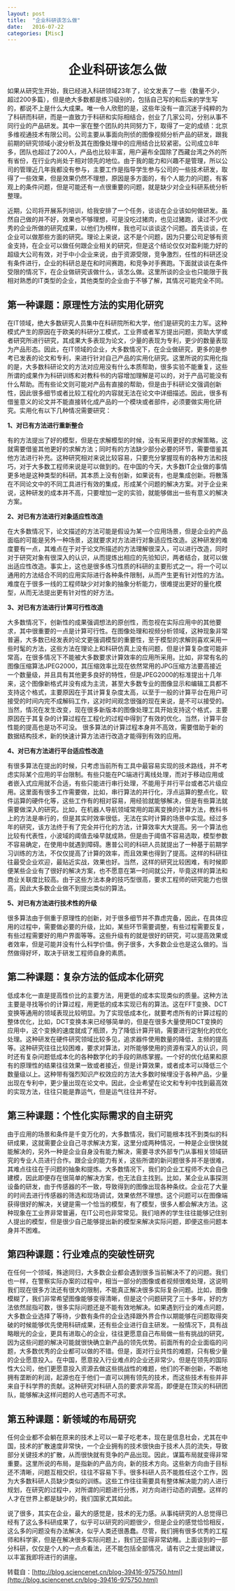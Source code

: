 ```yaml
---
layout: post
title:  "企业科研该怎么做"
date:   2016-07-22
categories: [Misc]  
---
```

# <center>企业科研该怎么做</center>

如果从研究生开始，我已经进入科研领域23年了，论文发表了一些（数量不少，超过200多篇），但是绝大多数都是练习级别的，包括自己写的和后来的学生写的，都说不上是什么大成果。唯一令人欣慰的是，这些年没有一直沉迷于纯粹的为了科研而科研，而是一直致力于科研和实际相结合，创业了几家公司，分别从事不同行业的产品研发。其中一家在整个团队的共同努力下，取得了一定的成绩：北京多维视通技术有限公司。公司主要从事面向刑侦的图像视频分析产品的研发，跟我前期的研究领域小波分析及其在图像处理中的应用结合比较紧密。公司成立8年多，团队也超过了200人，产品也比较丰富，用户遍布全国除了西藏台湾之外的所有省份，在行业内尚处于相对领先的地位。由于我的能力和兴趣不是管理，所以公司的管理近几年我都没有参与，主要工作是指导学生参与公司的一些技术研发，取得了一些效果，但是效果仍然不理想，原因是多方面的，有个人能力的问题，有客观上的条件问题，但是可能还有一点很重要的问题，就是缺少对企业科研系统分析整理。

近期，公司将开展系列培训，给我安排了一个任务，谈谈在企业该如何做研发。虽然自己做的并不好，效果也不够理想，可是没吃过猪肉，也见过猪跑，读过不少优秀的企业所做的研究成果，以他们为榜样，我也可以谈谈这个问题。首先谈谈，在企业可以做那些方面的研究。理论上来说，这不是个问题，因为只要公司足够有资金支持，在企业可以做任何跟企业相关的研究，但是这个结论仅仅对盈利能力好的超级大公司有效，对于中小企业来说，由于资源受限，竞争激烈，任性的科研还没有条件进行，企业的科研总是在和时间赛跑，和竞争对手赛跑。下面就谈谈在条件受限的情况下，在企业做研究该做什么，该怎么做。这里所谈的企业也只能限于我相对熟悉的IT类型的企业，其他类型的企业由于不够了解，其情况可能完全不同。

## 第一种课题：原理性方法的实用化研究

在IT领域，绝大多数研究人员集中在科研院所和大学，他们是研究的主力军。这种模式产生的原因在于欧美的科研分工模式，工业界或者军方提出问题，资助大学或者研究所进行研究，其成果大多表现为论文，少量的表现为专利，更少的数量表现为产品形态。因此，在IT领域的企业，大多数情况下，在企业做研究，更多的是参考已发表的论文和专利，来进行针对自己产品的实用化研究。这里所说的实用化指的是，大多数科研论文的方法对应用没有什么本质帮助，很多实验不能重复，这些所谓的成果作为科研训练和对教科书的内容增加理解是可以的，对于产品可能没有什么帮助。而有些论文则可能对产品有直接的帮助，但是由于科研论文强调创新性，因此很多细节或者比较工程化的内容就无法在论文中详细描述。因此，很多有借鉴意义的论文并不能直接转化成产品的一个模块或者部件，必须要做实用化研究。实用化有以下几种情况需要研究：

**1、对已有方法进行重新整合**

有的方法提出了好的模型，但是在求解模型的时候，没有采用更好的求解策略，这就需要借鉴其他更好的求解方法；同时有的方法缺少部分必要的环节，需要借鉴其他方法进行补充。这种研究相对来说比较容易，只要充分掌握现有的各种方法和技巧，对于大多数工程师来说是可以做到的。在中国的今天，大多数IT企业做的事情更多地是这种类型的科研。其本质上没有创新，如果说有，也是集成创新。将散落在不同论文中的不同工具进行有效的集成，形成某个问题的解决方案。对于企业来说，这种研发的成本并不高，只要增加一定的实验，就能够做出一些有意义的解决方案。

**2、对已有方法进行对象适应性改造**

在大多数情况下，论文描述的方法可能是假设为某一个应用场景，但是企业的产品面临的可能是另外一种场景，这就要求对方法进行对象适应性改造。这种研发的难度要有一点，其难点在于对于论文所描述的方法理解很深入，可以进行改造，同时对于研究对象有很深入的认识，从而提炼出相应的先验知识，两者结合，就可以做出适应性改造。事实上，这也是很多练习性质的科研的主要形式之一。将一个可以通用的方法结合不同的应用实际进行各种条件限制，从而产生更有针对性的方法。难度在于很多一线的工程师缺少对对象的抽象分析能力，很难提出更好的量化模型，从而无法提出更有针对性的好方法。

**3、对已有方法进行计算可行性改造**

大多数情况下，创新性的成果强调想法的原创性，而忽视在实际应用中的其他要求，其中很重要的一点是计算可行性。在图像处理和视频分析领域，这种现象非常普遍，大多数已经发表的论文更强调模型的重要性，至于模型的求解则喜欢采用一些时髦的方法，这些方法在理论上和科研仿真上没有问题，但是计算复杂度可能非常高，在很多情况下不能被大多数要求计算效率的应用所采用。比如，非常有名的图像压缩算法JPEG2000，其压缩效率比现在依然常用的JPG压缩方法要高接近一个数量级，并且具有其他更多良好的特性，但是JPEG2000的标准提出十几年来，这个图像新格式并没有成为主流，甚至大多数专业的图像显示和编辑工具都不支持这个格式，主要原因在于其计算复杂度太高，以至于一般的计算平台在用户可接受的时间内完不成解码工作，这对时间观念很强的现在来说，是不可以接受的。当然，情况在发生改变，现在很多新版本的图像处理工具开始支持这个格式，主要原因在于其复杂的计算过程在工程化的过程中得到了有效的优化，当然，计算平台性能的提高也是功不可没。
很多算法的计算过程本身并不高效，需要借助于新的数据结构技术，新的快速计算方法进行改造才能得到有效的应用。

**4、对已有方法进行平台适应性改造**

有很多算法在提出的时候，只考虑当前所有工具中最容易实现的技术路线，并不考虑实际某个应用的平台限制。有些只能在PC端进行离线处理，而对于移动应用或者嵌入式应用就不合适，有些只能进行串行处理，不能用于并行平台或者芯片级应用。这里面有很多工作需要做，比如，串行算法的并行化，浮点运算的整点化，软件运算的硬件化等，这些工作有的相对容易，用经验就能够解决，但是有些算法就需要做深入的研究。比如，在机器人导航领域常用的距离变换的计算方法，教科书上的方法是串行的，但是其实时效率很低，无法在实时计算的场景中实现。经过多年的研究，该方法终于有了完全并行化的方法，计算效率大大提高。另一个算法也比较有代表性，小波域的阈值去噪早就成熟，但是由于阈值不容易选取，模型参数不容易确定，在使用中就遇到障碍。惠普公司的科研人员就提出了一种基于前期学习训练的方法，不仅仅提高了计算的效率，而且效果也得到了提高。这样的科研往往最受企业欢迎，最贴近实战，效果也好。当然，这样的研究比较困难，有时候即便某些企业有了很好的解决方案，也不愿意在第一时间就公开，毕竟这样的算法和商业关联度比较高。由于这些方法本身的技巧型很高，要求工程师的研究能力也很高，因此大多数企业做不到提出类似的算法。

**5、对已有方法进行技术性的升级**

很多算法由于侧重于原理性的创新，对于很多细节并不靠虑完备，因此，在具体应用的过程中，需要做必要的升级，比如，某些环节需要调整，有些过程需要反复，有些过程需要好的用户界面等等。这些升级有的就是很好的研究，可以提高效果或者效率，但是可能并没有什么科学价值。例子很多，大多数企业也是这么做的。当然做得好坏，取决于研发工程师自身的素质。

## 第二种课题：复杂方法的低成本化研究

低成本化一直是提高性价比的主要方法，用更低的成本实现类似的质量。这种方法主要是寻找等价的计算过程，用更低的成本实现已有的算法。这在FFT变换、DCT变换等通用的领域表现比较明显。为了实现低成本化，就要考虑所有的计算过程的整体优化，比如，DCT变换本来已经够简单的，但是在很多大量使用DCT变换的应用中，这个变换的速度就成了瓶颈，为了降低计算开销，需要进行定制化的优化处理。这种研发在硬件研究领域比较多见，追求器件使用数量的降低，主频的提高等。这种研究往往比较困难，要求对算法，对所能够使用的资源有深入的认识，同时还有复杂问题低成本化的各种数学化的手段的熟练掌握。一个好的优化结果和原有的原理性的结果往往效果一致或者接近，但是计算效果，或者成本可以降低三个数量级以上。这种带有强烈知识产权效应的方法大多数时候埋没于各种产品，少量出现在专利中，更少量出现在论文中。因此，企业希望在论文和专利中找到最高效的实现方法，往往只能是靠运气，但是运气往往并不好。

## 第三种课题：个性化实际需求的自主研究

由于应用的场景和条件是千变万化的，大多数情况，我们可能根本找不到类似的科研成果，这就需要企业自己寻求解决方案，这里分成两种情况，一种是企业很快就能解决的，另外一种是企业自身没有能力解决，需要寻求外部专门从事相关领域研究的专业人员进行合作。跟企业的能力有关，这些所谓的新问题很多并不是很难，其难点往往在于问题的抽象和提炼。大多数情况下，我们的企业工程师不大会自己建模，因此即便存在很简单的解决方案，也无法自主找到。比如，某企业从事探测设备的研发，由于传感器的不一致，导致得到的图像出现各种条纹。企业花了大量的时间去进行传感器的筛选和现场调试，效果依然不理想。这个问题可以在图像端获得很好的解决，关键是需一个恰当的模型，有了模型，很多人都会解决方法。这种现象在工业界非常普遍，在IT公司也非常常见。我们培养的学生往往能够记住别人提出的模型，但是很少自己能够提出新的模型来解决实际问题，即便这些问题本身并不困难。

## 第四种课题：行业难点的突破性研究

在任何一个领域，殊途同归，大多数企业都会遇到很多当前解决不了的问题。我们也一样，在警察实际办案的过程中，相当一部分的图像或者视频很难处理，这说明我们现在很多方法还有很大的限制，不能真正解决很多实际复杂问题。比如，图像模糊了，我们非常希望图像能够变得清晰，但是这个问题研究了三十多年，好的方法依然屈指可数，很多实际问题还是不能有效地解决。如果遇到行业的难点问题，大多数企业选择了等待，少数有条件的企业选择跟外界合作以期能够在问题取得突破的时候能够优先使用科研成果，还有些企业进行自主研发。一般情况下，具有战略眼光的企业，更具有进取心的企业，往往更愿意自己布局做一些有挑战的研究，因为这些问题的解决可能就很快确立新产品的领先优势。前面所有的企业面临的问题，大多数优秀的企业都可以做的不错。但是，面对行业共性的难题，只有极少量的企业愿意投入。在中国，愿意投入行业难点的企业还非常少。但是在领先的国际性大公司，他们更愿意投入资源去做这些挑战性的难题，他们的不断创新，不断地拥有垄断的利润，起源也在于他们一直可以拥有领先的技术，而这些技术有些并非来自于科学界的贡献。这种研究对科研人员的要求非常高，即便是在顶尖的科研团队，能够解决这样问题的人也可遇而不可求。

## 第五种课题：新领域的布局研究

任何企业都不会躺在原来的技术上可以一辈子吃老本，现在是信息社会，尤其在中国，技术的扩散速度非常快，一个企业拥有的技术很快由于技术人员的流失，导致部分关键技术的扩散，从而很快就有竞争的产品出现。因此，谋篇布局就变得非常重要。这里所说的布局，是指新的产品方向，新的技术方向。这些新方向由于目标还不清晰，问题互相交织，往往不容易下手。很多科研人员不能胜任这个工作，因为大多数科研人员缺少类似的训练。这些工作往往需要具有整体解决能力的人进行规划，在研究的过程中，对所谓的问题进行分拣，对方向进行动态的调整。这样的人才在世界上都是缺少的，我们国家尤其如此。

说了很多，其实在企业，最大的感觉是，技术的无力感。从事纯研究的人总觉得已经有了这么多科研成果了，似乎可以研究的问题很少，但是企业的感觉恰恰相反，这么多的问题没有办法解决，似乎人类还很愚蠢。尽管，我们拥有很多优秀的工程师和科学家，但是在解决很多实际问题上，我们还显得非常幼稚。上面谈到的一部分科研，仅仅是个人的一点点看法，还不能包括全部情况，请有识之士提出建议，以丰富我即将进行的讲座。

转载自：[http://blog.sciencenet.cn/blog-39416-975750.html](http://blog.sciencenet.cn/blog-39416-975750.html)
